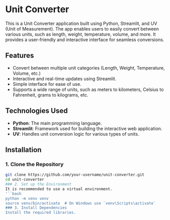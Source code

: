 # Unit Converter

This is a Unit Converter application built using Python, Streamlit, and UV (Unit of Measurement). The app enables users to easily convert between various units, such as length, weight, temperature, volume, and more. It provides a user-friendly and interactive interface for seamless conversions.

## Features
- Convert between multiple unit categories (Length, Weight, Temperature, Volume, etc.)
- Interactive and real-time updates using Streamlit.
- Simple interface for ease of use.
- Supports a wide range of units, such as meters to kilometers, Celsius to Fahrenheit, grams to kilograms, etc.

## Technologies Used
- **Python**: The main programming language.
- **Streamlit**: Framework used for building the interactive web application.
- **UV**: Handles unit conversion logic for various types of units.
  
## Installation

### 1. Clone the Repository
```bash
git clone https://github.com/your-username/unit-converter.git
cd unit-converter
### 2. Set up the Environment
It is recommended to use a virtual environment.
'``bash
python -m venv venv
source venv/bin/activate  # On Windows use `venv\Scripts\activate`
### 3. Install Dependencies
Install the required libraries.

